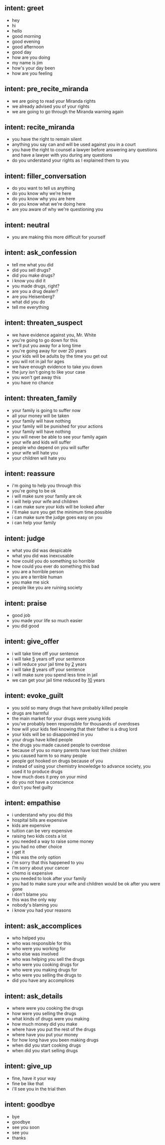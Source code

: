 ## intent: greet
- hey
- hi
- hello
- good morning
- good evening
- good afternoon
- good day
- how are you doing
- my name is jim
- how's your day been
- how are you feeling

## intent: pre_recite_miranda
- we are going to read your Miranda rights
- we already advised you of your rights
- we are going to go through the Miranda warning again

## intent: recite_miranda
- you have the right to remain silent
- anything you say can and will be used against you in a court
- you have the right to counsel a lawyer before answering any questions and have a lawyer with you during any questions
- do you understand your rights as I explained them to you

## intent: filler_conversation
- do you want to tell us anything
- do you know why we're here
- do you know why you are here
- do you know what we're doing here
- are you aware of why we're questioning you

## intent: neutral
- you are making this more difficult for yourself

## intent: ask_confession
- tell me what you did
- did you sell drugs?
- did you make drugs?
- i know you did it
- you made drugs, right?
- are you a drug dealer?
- are you Heisenberg?
- what did you do
- tell me everything

## intent: threaten_suspect
- we have evidence against you, Mr. White
- you're going to go down for this
- we'll put you away for a long time
- you're going away for over 20 years
- your kids will be adults by the time you get out
- you will rot in jail for ages
- we have enough evidence to take you down
- the jury isn't going to like your case
- you won't get away this
- you have no chance

## intent: threaten_family
- your family is going to suffer now
- all your money will be taken
- your family will have nothing
- your family will be punished for your actions
- your family will have nothing
- you will never be able to see your family again
- your wife and kids will suffer
- people who depend on you will suffer
- your wife will hate you
- your children will hate you

## intent: reassure
- i'm going to help you through this
- you're going to be ok
- i will make sure your family are ok
- i will help your wife and children
- i can make sure your kids will be looked after
- i'll make sure you get the minimum time possible
- i can make sure the judge goes easy on you
- i can help your family

## intent: judge
- what you did was despicable
- what you did was inexcusable
- how could you do something so horrible
- how could you ever do something this bad
- you are a horrible person
- you are a terrible human
- you make me sick
- people like you are ruining society

## intent: praise
- good job
- you made your life so much easier
- you did good

## intent: give_offer
- i will take time off your sentence
- i will take [5](offer) years off your sentence
- i will reduce your jail time by [2](offer) years
- i will take [8](offer) years off your sentence
- i will make sure you spend less time in jail
- we can get your jail time reduced by [10](offer) years

## intent: evoke_guilt
- you sold so many drugs that have probably killed people
- drugs are harmful
- the main market for your drugs were young kids
- you've probably been responsible for thousands of overdoses
- how will your kids feel knowing that their father is a drug lord
- your kids will be so disappointed in you
- your drugs have killed people
- the drugs you made caused people to overdose
- because of you so many parents have lost their children
- you caused harm to so many people
- people got hooked on drugs because of you
- instead of using your chemistry knowledge to advance society, you used it to produce drugs
- how much does it prey on your mind
- do you not have a conscience
- don't you feel guilty

## intent: empathise
- i understand why you did this
- hospital bills are expensive
- kids are expensive
- tuition can be very expensive
- raising two kids costs a lot
- you needed a way to raise some money
- you had no other choice
- i get it
- this was the only option
- i'm sorry that this happened to you
- i'm sorry about your cancer
- chemo is expensive
- you needed to look after your family
- you had to make sure your wife and children would be ok after you were gone
- i don't blame you
- this was the only way
- nobody's blaming you
- i know you had your reasons

## intent: ask_accomplices
- who helped you
- who was responsible for this
- who were you working for
- who else was involved
- who was helping you sell the drugs
- who were you cooking drugs for
- who were you making drugs for
- who were you selling the drugs to
- did you have any accomplices

## intent: ask_details
- where were you cooking the drugs
- how were you selling the drugs
- what kinds of drugs were you making
- how much money did you make
- where have you put the rest of the drugs
- where have you put your money
- for how long have you been making drugs
- when did you start cooking drugs
- when did you start selling drugs

## intent: give_up
- fine, have it your way
- fine be like that
- i'll see you in the trial then

## intent: goodbye
- bye
- goodbye
- see you soon
- see you
- thanks
